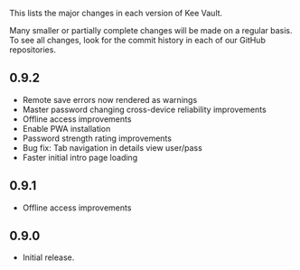This lists the major changes in each version of Kee Vault.

Many smaller or partially complete changes will be made on a regular basis. To see all changes, look for the commit history in each of our GitHub repositories.

## 0.9.2

* Remote save errors now rendered as warnings
* Master password changing cross-device reliability improvements
* Offline access improvements
* Enable PWA installation
* Password strength rating improvements
* Bug fix: Tab navigation in details view user/pass
* Faster initial intro page loading

## 0.9.1

* Offline access improvements

## 0.9.0

* Initial release.
